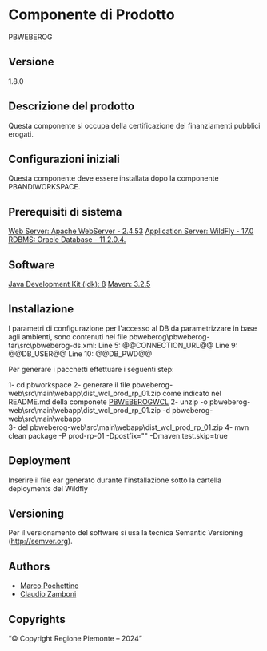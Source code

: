 # Componente di Prodotto
PBWEBEROG

## Versione
1.8.0

## Descrizione del prodotto
Questa componente si occupa della certificazione dei finanziamenti pubblici erogati.

## Configurazioni iniziali
Questa componente deve essere installata dopo la componente PBANDIWORKSPACE.

## Prerequisiti di sistema
[Web Server: Apache WebServer - 2.4.53](https://www.apache.org)
[Application Server: WildFly - 17.0](https://www.wildfly.org/)
[RDBMS: Oracle Database - 11.2.0.4.](https://www.oracle.org)
## Software
[Java Development Kit (jdk): 8](https://www.oracle.org)
[Maven: 3.2.5](https://maven.apache.org)

## Installazione
I parametri di configurazione per l'accesso al DB da parametrizzare in base agli ambienti, sono contenuti nel file pbweberog\pbweberog-tar\src\pbweberog-ds.xml:
	Line  5: 		<connection-url>@@CONNECTION_URL@@</connection-url>
	Line  9: 		<user-name>@@DB_USER@@</user-name>
	Line 10: 		<password>@@DB_PWD@@</password>

Per generare i pacchetti effettuare i seguenti step:

1- cd pbworkspace
2- generare il file pbweberog-web\src\main\webapp\dist_wcl_prod_rp_01.zip come indicato nel README.md della componete [PBWEBEROGWCL](../pbweberogwcl)
2- unzip -o pbweberog-web\src\main\webapp\dist_wcl_prod_rp_01.zip -d pbweberog-web\src\main\webapp\
3- del pbweberog-web\src\main\webapp\dist_wcl_prod_rp_01.zip
4- mvn clean package -P prod-rp-01 -Dpostfix="" -Dmaven.test.skip=true

## Deployment
Inserire il file ear generato durante l'installazione sotto la cartella deployments del Wildfly

## Versioning
Per il versionamento del software si usa la tecnica Semantic Versioning (http://semver.org).

## Authors
* [Marco Pochettino](mailto:marco.pochettino@csi.it)
* [Claudio Zamboni](mailto:claudio.zamboni@csi.it)

## Copyrights
“© Copyright Regione Piemonte – 2024”